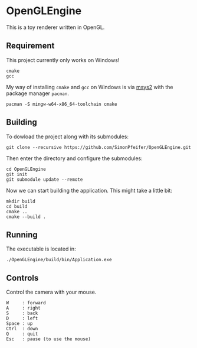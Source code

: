 # OpenGLEngine
This is a toy renderer written in OpenGL.

## Requirement
This project currently only works on Windows!

```
cmake
gcc
```

My way of installing `cmake` and `gcc` on Windows is via [msys2](https://www.msys2.org/) with the package manager `pacman`.

```
pacman -S mingw-w64-x86_64-toolchain cmake
```

## Building
To dowload the project along with its submodules:
```
git clone --recursive https://github.com/SimonPfeifer/OpenGLEngine.git
```

Then enter the directory and configure the submodules:
```
cd OpenGLEngine
git init
git submodule update --remote 
```

Now we can start building the application. This might take a little bit:
```
mkdir build
cd build
cmake ..
cmake --build .
```

## Running
The executable is located in:
```
./OpenGLEngine/build/bin/Application.exe
```

## Controls
Control the camera with your mouse.
```
W     : forward
A     : right
S     : back
D     : left
Space : up
Ctrl  : down
Q     : quit
Esc   : pause (to use the mouse)